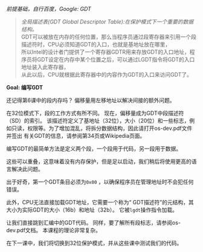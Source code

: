 *前提基础，自行百度，Google: GDT*

> *全局描述表(GDT Global Descriptor Table):在保护模式下一个重要的数据结构。*  
> GDT可以被放在内存的任何位置，那么当程序员通过段寄存器来引用一个段描述符时，CPU必须知道GDT的入口，也就是基地址放在哪里，  
> 所以Intel的设计者门提供了一个寄存器GDTR用来存放GDT的入口地址，程序员将GDT设定在内存中某个位置之后，可以通过LGDT指令将GDT的入口地址装入此寄存器，  
> 从此以后，CPU就根据此寄存器中的内容作为GDT的入口来访问GDT了。

**Goal: 编写GDT**

还记得第6课中的段内存吗？ 偏移量用左移地址以解决间接的额外问题。

在32位模式下，段的工作方式有所不同。 现在，偏移量成为GDT中段描述符（SD）的索引。 该描述符定义了基地址（32位），大小（20位）和一些标志，例如只读，权限等。为了增加混乱，将拆分数据结构，因此请打开os-dev.pdf文件并签出 有关GDT的信息，请参阅第34页或Wikipedia页面。

编写GDT的最简单方法是定义两个段，一个段用于代码，另一段用于数据。 

这些可以重叠，这意味着没有内存保护，但是足以启动，我们稍后将使用更高的语言解决此问题。

出于好奇，第一个GDT条目必须为`0x00` ，以确保程序员在管理地址时不会犯任何错误。

此外，CPU无法直接加载GDT地址，它需要一个称为“ GDT描述符”的元结构，其大小为实际GDT的大小（16b）和地址（32b）。 它被`lgdt`操作指令加载。

让我们直接跳到汇编中的GDT代码。 同样，要了解所有段标志，请参阅os-dev.pdf文档。 本课程的理论非常复杂。

在下一课中，我们将切换到32位保护模式，并从这些课中测试我们的代码。